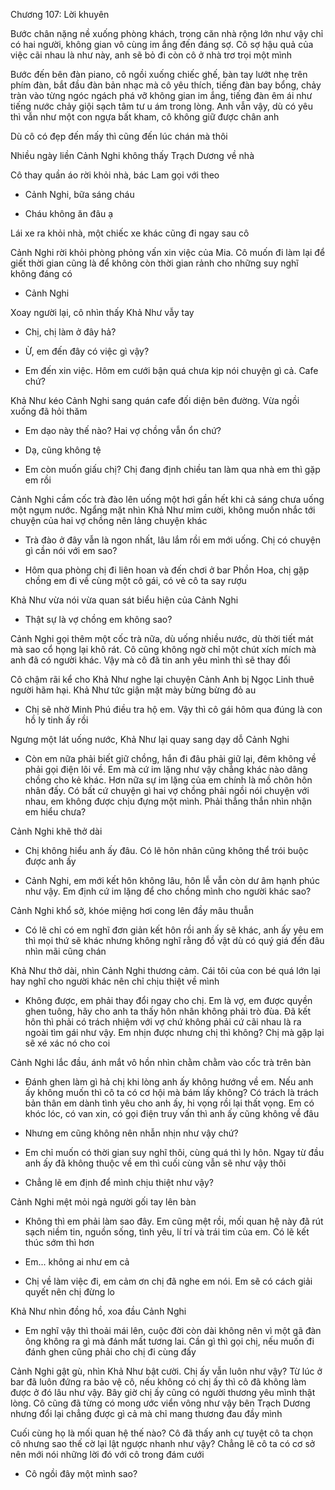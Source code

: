 




Chương 107: Lời khuyên

Bước chân nặng nề xuống phòng khách, trong căn nhà rộng lớn như vậy chỉ có hai người, không gian vô cùng im ắng đến đáng sợ. Cô sợ hậu quả của việc cãi nhau là như này, anh sẽ bỏ đi còn cô ở nhà trơ trọi một mình

Bước đến bên đàn piano, cô ngồi xuống chiếc ghế, bàn tay lướt nhẹ trên phím đàn, bắt đầu đàn bản nhạc mà cô yêu thích, tiếng đàn bay bổng, chảy tràn vào từng ngóc ngách phá vỡ không gian im ắng, tiếng đàn êm ái như tiếng nước chảy giội sạch tâm tư u ám trong lòng. Anh vẫn vậy, dù có yêu thì vẫn như một con ngựa bất kham, cô không giữ được chân anh

Dù cô có đẹp đến mấy thì cũng đến lúc chán mà thôi



Nhiều ngày liền Cảnh Nghi không thấy Trạch Dương về nhà

Cô thay quần áo rời khỏi nhà, bác Lam gọi với theo

- Cảnh Nghi, bữa sáng cháu

- Cháu không ăn đâu ạ

Lái xe ra khỏi nhà, một chiếc xe khác cũng đi ngay sau cô

Cảnh Nghi rời khỏi phòng phỏng vấn xin việc của Mia. Cô muốn đi làm lại để giết thời gian cũng là để không còn thời gian rảnh cho những suy nghĩ không đáng có

- Cảnh Nghi

Xoay người lại, cô nhìn thấy Khả Như vẫy tay

- Chị, chị làm ở đây hả?

- Ừ, em đến đây có việc gì vậy?

- Em đến xin việc. Hôm em cưới bận quá chưa kịp nói chuyện gì cả. Cafe chứ?

Khả Như kéo Cảnh Nghi sang quán cafe đối diện bên đường. Vừa ngồi xuống đã hỏi thăm

- Em dạo này thế nào? Hai vợ chồng vẫn ổn chứ?

- Dạ, cũng không tệ

- Em còn muốn giấu chị? Chị đang định chiều tan làm qua nhà em thì gặp em rồi

Cảnh Nghi cầm cốc trà đào lên uống một hơi gần hết khi cả sáng chưa uống một ngụm nước. Ngẩng mặt nhìn Khả Như mỉm cười, không muốn nhắc tới chuyện của hai vợ chồng nên lảng chuyện khác

- Trà đào ở đây vẫn là ngon nhất, lâu lắm rồi em mới uống. Chị có chuyện gì cần nói với em sao?

- Hôm qua phòng chị đi liên hoan và đến chơi ở bar Phồn Hoa, chị gặp chồng em đi về cùng một cô gái, có vẻ cô ta say rượu

Khả Như vừa nói vừa quan sát biểu hiện của Cảnh Nghi

- Thật sự là vợ chồng em không sao?

Cảnh Nghi gọi thêm một cốc trà nữa, dù uống nhiều nước, dù thời tiết mát mà sao cổ họng lại khô rát. Cô cũng không ngờ chỉ một chút xích mích mà anh đã có người khác. Vậy mà cô đã tin anh yêu mình thì sẽ thay đổi

Cô chậm rãi kể cho Khả Như nghe lại chuyện Cảnh Anh bị Ngọc Linh thuê người hãm hại. Khả Như tức giận mặt mày bừng bừng đỏ au

- Chị sẽ nhờ Minh Phú điều tra hộ em. Vậy thì cô gái hôm qua đúng là con hồ ly tinh ấy rồi

Ngưng một lát uống nước, Khả Như lại quay sang dạy dỗ Cảnh Nghi

- Còn em nữa phải biết giữ chồng, hắn đi đâu phải giữ lại, đêm không về phải gọi điện lôi về. Em mà cứ im lặng như vậy chẳng khác nào dâng chồng cho kẻ khác. Hơn nữa sự im lặng của em chính là mồ chôn hôn nhân đấy. Có bất cứ chuyện gì hai vợ chồng phải ngồi nói chuyện với nhau, em không được chịu đựng một mình. Phải thẳng thắn nhìn nhận em hiểu chưa?

Cảnh Nghi khẽ thở dài

- Chị không hiểu anh ấy đâu. Có lẽ hôn nhân cũng không thể trói buộc được anh ấy

- Cảnh Nghi, em mới kết hôn không lâu, hôn lễ vẫn còn dư âm hạnh phúc như vậy. Em định cứ im lặng để cho chồng mình cho người khác sao?

Cảnh Nghi khổ sở, khóe miệng hơi cong lên đầy mâu thuẫn

- Có lẽ chỉ có em nghĩ đơn giản kết hôn rồi anh ấy sẽ khác, anh ấy yêu em thì mọi thứ sẽ khác nhưng không nghĩ rằng đồ vật dù có quý giá đến đâu nhìn mãi cũng chán

Khả Như thở dài, nhìn Cảnh Nghi thương cảm. Cái tôi của con bé quá lớn lại hay nghĩ cho người khác nên chỉ chịu thiệt về mình

- Không được, em phải thay đổi ngay cho chị. Em là vợ, em được quyền ghen tuông, hãy cho anh ta thấy hôn nhân không phải trò đùa. Đã kết hôn thì phải có trách nhiệm với vợ chứ không phải cứ cãi nhau là ra ngoài tìm gái như vậy. Em nhịn được nhưng chị thì không? Chị mà gặp lại sẽ xé xác nó cho coi

Cảnh Nghi lắc đầu, ánh mắt vô hồn nhìn chằm chằm vào cốc trà trên bàn

- Đánh ghen làm gì hả chị khi lòng anh ấy không hướng về em. Nếu anh ấy không muốn thì cô ta có cơ hội mà bám lấy không? Có trách là trách bản thân em dành tình yêu cho anh ấy, hi vọng rồi lại thất vọng. Em có khóc lóc, có van xin, có gọi điện truy vấn thì anh ấy cũng không về đâu

- Nhưng em cũng không nên nhẫn nhịn như vậy chứ?

- Em chỉ muốn có thời gian suy nghĩ thôi, cùng quá thì ly hôn. Ngay từ đầu anh ấy đã không thuộc về em thì cuối cùng vẫn sẽ như vậy thôi

- Chẳng lẽ em định để mình chịu thiệt như vậy?

Cảnh Nghi mệt mỏi ngả người gối tay lên bàn

- Không thì em phải làm sao đây. Em cũng mệt rồi, mối quan hệ này đã rút sạch niềm tin, nguồn sống, tình yêu, lí trí và trái tim của em. Có lẽ kết thúc sớm thì hơn

- Em... không ai như em cả

- Chị về làm việc đi, em cảm ơn chị đã nghe em nói. Em sẽ có cách giải quyết nên chị đừng lo

Khả Như nhìn đồng hồ, xoa đầu Cảnh Nghi

- Em nghĩ vậy thì thoải mái lên, cuộc đời còn dài không nên vì một gã đàn ông không ra gì mà đánh mất tương lai. Cần gì thì gọi chị, nếu muốn đi đánh ghen cũng phải cho chị đi cùng đấy

Cảnh Nghi gật gù, nhìn Khả Như bật cười. Chị ấy vẫn luôn như vậy? Từ lúc ở bar đã luôn đứng ra bảo vệ cô, nếu không có chị ấy thì cô đã không làm được ở đó lâu như vậy. Bây giờ chị ấy cũng có người thương yêu mình thật lòng. Cô cũng đã từng có mong ước viển vông như vậy bên Trạch Dương nhưng đổi lại chẳng được gì cả mà chỉ mang thương đau đầy mình

Cuối cùng họ là mối quan hệ thế nào? Cô đã thấy anh cự tuyệt cô ta chọn cô nhưng sao thế cờ lại lật ngược nhanh như vậy? Chẳng lẽ cô ta có cơ sở nên mới nói những lời đó với cô trong đám cưới

- Cô ngồi đây một mình sao?




